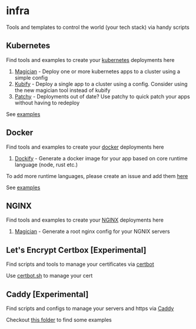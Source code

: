 # infra

Tools and templates to control the world (your tech stack) via handy scripts

## Kubernetes 

Find tools and examples to create your [kubernetes](https://kubernetes.io) deployments here

1. [Magician](./kubernetes/tools/magician) - Deploy one or more kubernetes apps to a cluster using a simple config
2. [Kubify](./kubernetes/tools/kubify) - Deploy a single app to a cluster using a config. Consider using the new magician tool instead of kubify
3. [Patchy](./kubernetes/tools/patchy) - Deployments out of date? Use patchy to quick patch your apps without having to redeploy

See [examples](./kubernetes/examples)

## Docker

Find tools and examples to create your [docker](https://docker.com) deployments here

1. [Dockify](./docker/tools/dockify) - Generate a docker image for your app based on core runtime language (node, rust etc.)

To add more runtime languages, please create an issue and add them [here](./docker/tools/dockify/template)

See [examples](./docker/examples)

## NGINX

Find tools and examples to create your [NGINX](https://www.nginx.com/) deployments here

1. [Magician](./nginx/tools/magician) - Generate a root nginx config for your NGNIX servers

## Let's Encrypt Certbox [Experimental]

Find scripts and tools to manage your certificates via [certbot](https://certbot.eff.org/)

Use [certbot.sh](./letsencrypt-certbot/certbot.sh) to manage your cert

## Caddy [Experimental]

Find scripts and configs to manage your servers and https via [Caddy](https://caddyserver.com/)

Checkout [this folder](./caddy) to find some examples


